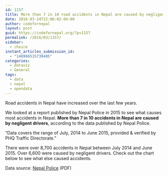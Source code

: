 ```yaml
---
id: 1157
title: More than 7 in 10 road accidents in Nepal are caused by negligent drivers
date: 2016-03-24T22:06:02-04:00
author: codefornepal
layout: post
guid: https://codefornepal.org/?p=1157
permalink: /2016/03/1157/
sidebar:
  - choice
instant_articles_submission_id:
  - "146966515730485"
categories:
  - dataviz
  - General
tags:
  - data
  - nepal
  - opendata
---
```

Road accidents in Nepal have increased over the last few years.

We looked at a report published by Nepal Police in 2015 to see what causes most accidents in Nepal. **More than 7 in 10 accidents in Nepal are caused by negligent drivers**, according to the data published by Nepal Police.

&#8220;Data covers the range of July, 2014 to June 2015, provided & verified by PHQ Traffic Directorate.&#8221;

There were over 8,700 accidents in Nepal between July 2014 and June 2015. Over 6,600 were caused by negligent drivers. Check out the chart below to see what else caused accidents.



Data source: <a href="http://www.nepalpolice.gov.np/images/documents/general_documents/police-mirror-2072-07-02.pdf" target="_blank">Nepal Police</a> (PDF)